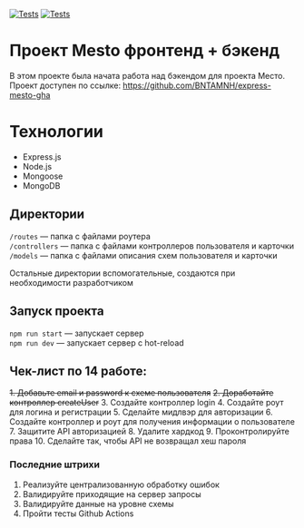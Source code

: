[![Tests](https://github.com/BNTAMNH/express-mesto-gha/actions/workflows/tests-13-sprint.yml/badge.svg)](https://github.com/BNTAMNH/express-mesto-gha/actions/workflows/tests-13-sprint.yml) [![Tests](https://github.com/yandex-praktikum/express-mesto-gha/actions/workflows/tests-14-sprint.yml/badge.svg)](https://github.com/yandex-praktikum/express-mesto-gha/actions/workflows/tests-14-sprint.yml)
# Проект Mesto фронтенд + бэкенд
В этом проекте была начата работа над бэкендом для проекта Место. 
Проект доступен по ссылке: https://github.com/BNTAMNH/express-mesto-gha

# Технологии
* Express.js
* Node.js
* Mongoose
* MongoDB


## Директории

`/routes` — папка с файлами роутера  
`/controllers` — папка с файлами контроллеров пользователя и карточки   
`/models` — папка с файлами описания схем пользователя и карточки  
  
Остальные директории вспомогательные, создаются при необходимости разработчиком

## Запуск проекта

`npm run start` — запускает сервер   
`npm run dev` — запускает сервер с hot-reload

## Чек-лист по 14 работе: 

~~1. Добавьте email и password к схеме пользователя~~
~~2. Доработайте контроллер createUser~~
3. Создайте контроллер login
4. Создайте роут для логина и регистрации
5. Сделайте мидлвэр для авторизации
6. Создайте контроллер и роут для получения информации о пользователе
7. Защитите API авторизацией
8. Удалите хардкод
9. Проконтролируйте права
10. Сделайте так, чтобы API не возвращал хеш пароля
### Последние штрихи
1. Реализуйте централизованную обработку ошибок
2. Валидируйте приходящие на сервер запросы
3. Валидируйте данные на уровне схемы
4. Пройти тесты Github Actions
